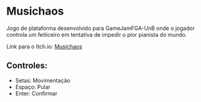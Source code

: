 # Musichaos
Jogo de plataforma desenvolvido para GameJamFGA-UnB onde o jogador controla um feiticeiro em tentativa de impedir o pior pianista do mundo.

Link para o Itch.io: [Musichaos](<https://helld3r.itch.io/musicaos>)
## Controles:
- Setas: Movimentação
- Espaço: Pular
- Enter: Confirmar
